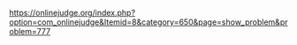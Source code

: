 https://onlinejudge.org/index.php?option=com_onlinejudge&Itemid=8&category=650&page=show_problem&problem=777